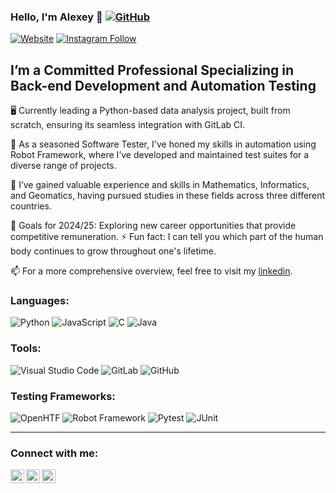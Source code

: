 ### Hello, I'm Alexey 👋 [![GitHub](https://img.shields.io/badge/GitHub-100000?style=for-the-badge&logo=github&logoColor=white)][github]

[![Website](https://img.shields.io/badge/LinkedIn-0077B5?style=for-the-badge&logo=linkedin&logoColor=white)][linkedin]
[![Instagram Follow](https://img.shields.io/badge/Instagram-E4405F?style=for-the-badge&logo=instagram&logoColor=white)][instagram]


## I’m a Committed Professional Specializing in Back-end Development and Automation Testing

🖥️ Currently leading a Python-based data analysis project, built from scratch, ensuring its seamless integration with GitLab CI.

🤖 As a seasoned Software Tester, I've honed my skills in automation using Robot Framework, where I’ve developed and maintained test suites for a diverse range of projects.

🌱 I’ve gained valuable experience and skills in Mathematics, Informatics, and Geomatics, having pursued studies in these fields across three different countries.

🥅 Goals for 2024/25: Exploring new career opportunities that provide competitive remuneration.
⚡ Fun fact: I can tell you which part of the human body continues to grow throughout one's lifetime.

📫 For a more comprehensive overview, feel free to visit my [linkedin].


### Languages:

![Python](https://img.shields.io/badge/Python-3776AB?style=for-the-badge&logo=python&logoColor=white)
![JavaScript](https://img.shields.io/static/v1?style=for-the-badge&message=JavaScript&color=222222&logo=JavaScript&logoColor=F7DF1E&label=)
![C](https://img.shields.io/badge/C-00599C?style=for-the-badge&logo=c&logoColor=white)
![Java](https://img.shields.io/badge/Java-ED8B00?style=for-the-badge&logo=java&logoColor=white)

### Tools:

![Visual Studio Code](https://img.shields.io/static/v1?style=for-the-badge&message=Visual+Studio+Code&color=007ACC&logo=Visual+Studio+Code&logoColor=FFFFFF&label=)
![GitLab](https://img.shields.io/badge/GitLab-330F63?style=for-the-badge&logo=gitlab&logoColor=white)
![GitHub](https://img.shields.io/badge/GitHub-100000?style=for-the-badge&logo=github&logoColor=white)

### Testing Frameworks:

![OpenHTF](https://img.shields.io/static/v1?style=for-the-badge&message=OpenHTF&color=green&label=)
![Robot Framework](https://img.shields.io/static/v1?style=for-the-badge&message=Robot+Framework&color=000000&logo=Robot+Framework&logoColor=FFFFFF&label=)
![Pytest](https://img.shields.io/static/v1?style=for-the-badge&message=Pytest&color=blue&logo=pytest&logoColor=white&label=)
![JUnit](https://img.shields.io/static/v1?style=for-the-badge&message=JUnit5&color=25A162&logo=JUnit5&logoColor=FFFFFF&label=)


---

### Connect with me:

[<img align="left" alt="vertok | LinkedIn" width="22px" src="https://cdn.jsdelivr.net/npm/simple-icons@v3/icons/linkedin.svg" />][linkedin]
[<img align="left" alt="vertok | Instagram" width="22px" src="https://cdn.jsdelivr.net/npm/simple-icons@v3/icons/instagram.svg" />][instagram]
[<img align="left" alt="alexey-obukhov | GitHub" width="22px" src="https://cdn.jsdelivr.net/npm/simple-icons@v3/icons/github.svg" />][github]


[github]: https://github.com/alexey-obukhov/alexey-obukhov
[linkedin]: https://www.linkedin.com/in/alexeyobukhov
[instagram]: https://instagram.com/vertok
